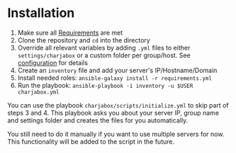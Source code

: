 # Installation

1. Make sure all [Requirements](requirements.md) are met
2. Clone the repository and `cd` into the directory
3. Override all relevant variables by adding `.yml` files to either `settings/charjabox` or a custom folder per group/host. See [configuration](https://cherrykitten.github.io/CharjaBox/#configuration/) for details
4. Create an `inventory` file and add your server's IP/Hostname/Domain
5. Install needed roles: `ansible-galaxy install -r requirements.yml`
6. Run the playbook: `ansible-playbook -i inventory -u $USER charjabox.yml`

You can use the playbook `charjabox/scripts/initialize.yml` to skip part of steps 3 and 4. This playbook asks you about your server IP, group name and settings folder and creates the files for you automatically.

You still need to do it manually if you want to use multiple servers for now. This functionality will be added to the script in the future.
